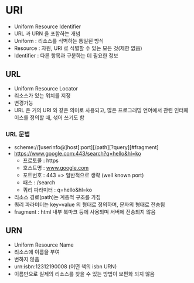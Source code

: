 # URI
- Uniform Resource Identifier
- URL 과 URN 을 포함하는 개념
- Uniform : 리소스를 식벽하는 통일된 방식
- Resource : 자원, URI 로 식별할 수 있는 모든 것(제한 없음)
- Identifier : 다른 항목과 구분하는 데 필요한 정보

## URL
- Uniform Resource Locator
- 리소스가 있는 위치를 지정
- 변경가능
- URL 은 거의 URI 와 같은 의미로 사용되고, 많은 프로그래밍 언어에서 관련 인터페이스를 정의할 때, 섞어 쓰기도 함

### URL 문법
- scheme://[userinfo@]host[:port][/path][?query][#fragment]
- https://www.google.com:443/search?q=hello&hl=ko
  - 프로토콜 : https
  - 호스트명 : www.google.com
  - 포트번호 : 443 => 일반적으로 생략 (well known port)
  - 패스 : /search
  - 쿼리 파라미터 : q=hello&hl=ko
- 리소스 경로(path)는 계층적 구조를 가짐
- 쿼리 파라미터는 key=value 의 형태로 정의하며, 문자의 형태로 전송됨
- fragment : html 내부 북마크 등에 사용되며 서버에 전송되지 않음

## URN
- Uniform Resource Name
- 리소스에 이름을 부여
- 변하지 않음
- urn:isbn:12312190008 (어떤 책의 isbn URN)
- 이름만으로 실제의 리소스를 찾을 수 있는 방법이 보편화 되지 않음
